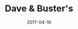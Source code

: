 ---
layout: site
title: "Dave & Buster's"
date: 2017-04-19
categories: [entertainment]
version: 1.4.6
major: 1
minor: 4
patch: 6
slug: dave-and-busters
link: http://www.daveandbusters.com/
submitter: lpolepeddi
permalink: /sites/:slug
---